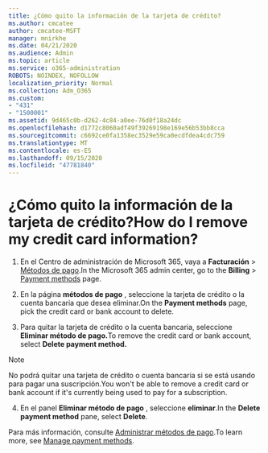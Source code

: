 ```yaml
---
title: ¿Cómo quito la información de la tarjeta de crédito?
ms.author: cmcatee
author: cmcatee-MSFT
manager: mnirkhe
ms.date: 04/21/2020
ms.audience: Admin
ms.topic: article
ms.service: o365-administration
ROBOTS: NOINDEX, NOFOLLOW
localization_priority: Normal
ms.collection: Adm_O365
ms.custom:
- "431"
- "1500001"
ms.assetid: 9d465c0b-d262-4c84-a0ee-76d0f18a24dc
ms.openlocfilehash: d1772c8060adf49f39269198e169e56b53bb8cca
ms.sourcegitcommit: c6692ce0fa1358ec3529e59ca0ecdfdea4cdc759
ms.translationtype: MT
ms.contentlocale: es-ES
ms.lasthandoff: 09/15/2020
ms.locfileid: "47781840"
---
```

# <a name="how-do-i-remove-my-credit-card-information"></a><span data-ttu-id="bee60-102">¿Cómo quito la información de la tarjeta de crédito?</span><span class="sxs-lookup"><span data-stu-id="bee60-102">How do I remove my credit card information?</span></span>

1. <span data-ttu-id="bee60-103">En el Centro de administración de Microsoft 365, vaya a **Facturación** \> [Métodos de pago](https://go.microsoft.com/fwlink/p/?linkid=2018806).</span><span class="sxs-lookup"><span data-stu-id="bee60-103">In the Microsoft 365 admin center, go to the **Billing** \> [Payment methods](https://go.microsoft.com/fwlink/p/?linkid=2018806) page.</span></span>

2. <span data-ttu-id="bee60-104">En la página **métodos de pago** , seleccione la tarjeta de crédito o la cuenta bancaria que desea eliminar.</span><span class="sxs-lookup"><span data-stu-id="bee60-104">On the **Payment methods** page, pick the credit card or bank account to delete.</span></span>

3. <span data-ttu-id="bee60-105">Para quitar la tarjeta de crédito o la cuenta bancaria, seleccione **Eliminar método de pago.**</span><span class="sxs-lookup"><span data-stu-id="bee60-105">To remove the credit card or bank account, select **Delete payment method.**</span></span>

> [!NOTE]
> <span data-ttu-id="bee60-106">No podrá quitar una tarjeta de crédito o cuenta bancaria si se está usando para pagar una suscripción.</span><span class="sxs-lookup"><span data-stu-id="bee60-106">You won't be able to remove a credit card or bank account if it's currently being used to pay for a subscription.</span></span>

4. <span data-ttu-id="bee60-107">En el panel **Eliminar método de pago** , seleccione **eliminar**.</span><span class="sxs-lookup"><span data-stu-id="bee60-107">In the **Delete payment method** pane, select **Delete**.</span></span>

<span data-ttu-id="bee60-108">Para más información, consulte [Administrar métodos de pago](https://docs.microsoft.com/microsoft-365/commerce/billing-and-payments/manage-payment-methods).</span><span class="sxs-lookup"><span data-stu-id="bee60-108">To learn more, see [Manage payment methods](https://docs.microsoft.com/microsoft-365/commerce/billing-and-payments/manage-payment-methods).</span></span>